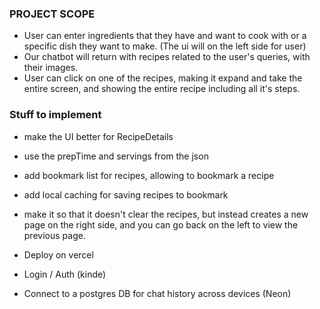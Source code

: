 ### PROJECT SCOPE

- User can enter ingredients that they have and want to cook with or a specific dish they want to make. (The ui will on the left side for user)
- Our chatbot will return with recipes related to the user's queries, with their images.
- User can click on one of the recipes, making it expand and take the entire screen, and showing the entire recipe including all it's steps.

### Stuff to implement

- make the UI better for RecipeDetails
- use the prepTime and servings from the json
- add bookmark list for recipes, allowing to bookmark a recipe
- add local caching for saving recipes to bookmark
- make it so that it doesn't clear the recipes, but instead creates a new page on the right side, and you can go back on the left to view the previous page.


- Deploy on vercel
- Login / Auth (kinde)
- Connect to a postgres DB for chat history across devices (Neon)
